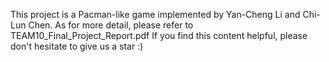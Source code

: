 This project is a Pacman-like game implemented by Yan-Cheng Li and Chi-Lun Chen. 
As for more detail, please refer to TEAM10_Final_Project_Report.pdf
If you find this content helpful, please don't hesitate to give us a star :)
